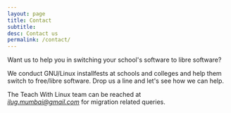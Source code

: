 ```yaml
---
layout: page
title: Contact
subtitle: 
desc: Contact us
permalink: /contact/
---
```


<div class="pretty-links">

<div class="lead lead-about">Want us to help you in switching your school's software to libre software?
</div>

We conduct GNU/Linux installfests at schools and colleges and help
them switch to free/libre software. Drop us a line and let's see how
we can help.  

The Teach With Linux team can be reached at  
*ilug.mumbai@gmail.com* for migration related queries.  
</div>


